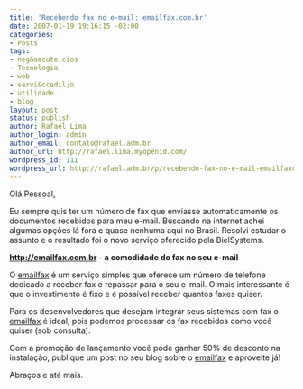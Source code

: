 ```yaml
---
title: 'Recebendo fax no e-mail: emailfax.com.br'
date: 2007-01-19 19:16:15 -02:00
categories:
- Posts
tags:
- neg&oacute;cios
- Tecnologia
- web
- servi&ccedil;o
- utilidade
- blog
layout: post
status: publish
author: Rafael Lima
author_login: admin
author_email: contato@rafael.adm.br
author_url: http://rafael.lima.myopenid.com/
wordpress_id: 111
wordpress_url: http://rafael.adm.br/p/recebendo-fax-no-e-mail-emailfaxcombr/
---
```


Ol&aacute; Pessoal,

Eu sempre quis ter um n&uacute;mero de fax que enviasse automaticamente os documentos recebidos para meu e-mail. Buscando na internet achei algumas op&ccedil;&otilde;es l&aacute; fora e quase nenhuma aqui no Brasil. Resolvi estudar o assunto e o resultado foi o novo servi&ccedil;o oferecido pela BielSystems.

<strong><a href="http://emailfax.com.br">http://emailfax.com.br</a> - a comodidade do fax no seu e-mail</strong>

O <a href="http://emailfax.com.br">emailfax</a> &eacute; um servi&ccedil;o simples que oferece um n&uacute;mero de telefone dedicado a receber fax e repassar para o seu e-mail. O mais interessante &eacute; que o investimento &eacute; fixo e &eacute; poss&iacute;vel receber quantos faxes quiser.

Para os desenvolvedores que desejam integrar seus sistemas com fax o <a href="http://emailfax.com.br">emailfax</a> &eacute; ideal, pois podemos processar os fax recebidos como voc&ecirc; quiser (sob consulta).

Com a promo&ccedil;&atilde;o de lan&ccedil;amento voc&ecirc; pode ganhar 50% de desconto na instala&ccedil;&atilde;o, publique um post no seu blog sobre o <a href="http://emailfax.com.br">emailfax</a> e aproveite j&aacute;!

Abra&ccedil;os e at&eacute; mais.
